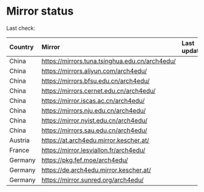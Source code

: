 <script src="./time.js"></script>
# Mirror status
Last check: <script type="text/javascript">localize(1723278208.9961457);</script>

|Country|Mirror|Last update|
|:------|:-----|:----------|
|China|https://mirrors.tuna.tsinghua.edu.cn/arch4edu/|<script type="text/javascript">localize(1723228651);</script>|
|China|https://mirrors.aliyun.com/arch4edu/|<script type="text/javascript">localize(1723228651);</script>|
|China|https://mirrors.bfsu.edu.cn/arch4edu/|<script type="text/javascript">localize(1723228651);</script>|
|China|https://mirrors.cernet.edu.cn/arch4edu/|<script type="text/javascript">localize(1723228651);</script>|
|China|https://mirror.iscas.ac.cn/arch4edu/|<script type="text/javascript">localize(1723228651);</script>|
|China|https://mirrors.nju.edu.cn/arch4edu/|<script type="text/javascript">localize(1723228651);</script>|
|China|https://mirror.nyist.edu.cn/arch4edu/|<script type="text/javascript">localize(1723228651);</script>|
|China|https://mirrors.sau.edu.cn/arch4edu/|<script type="text/javascript">localize(1723228651);</script>|
|Austria|https://at.arch4edu.mirror.kescher.at/|<script type="text/javascript">localize(1723228651);</script>|
|France|https://mirror.lesviallon.fr/arch4edu/|<script type="text/javascript">localize(1723228651);</script>|
|Germany|https://pkg.fef.moe/arch4edu/|<script type="text/javascript">localize(1723228651);</script>|
|Germany|https://de.arch4edu.mirror.kescher.at/|<script type="text/javascript">localize(1723228651);</script>|
|Germany|https://mirror.sunred.org/arch4edu/|<script type="text/javascript">localize(1723228651);</script>|

<script src="./tablefilter/tablefilter.js"></script>
<script src="./table.js"></script>